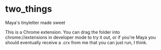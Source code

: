 # two_things
Maya's tinyletter made sweet

This is a Chrome extension. You can drag the folder into chrome://extensions in developer mode to try it out, or if you're Maya you should
eventually receive a .crx from me that you can just run, I think.
